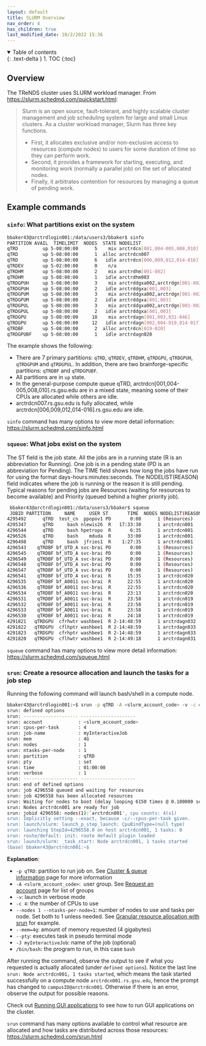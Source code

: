 ```yaml
---
layout: default
title: SLURM Overview
nav_order: 4
has_children: true
last_modified_date: 10/2/2022 15:36
---
```

<details open markdown="block">
  <summary>
    Table of contents
  </summary>
  {: .text-delta }
1. TOC
{:toc}
</details>

## Overview

The TReNDS cluster uses SLURM workload manager. From
<https://slurm.schedmd.com/quickstart.html>:

> Slurm is an open source, fault-tolerant, and highly scalable cluster
> management and job scheduling system for large and small Linux
> clusters. As a cluster workload manager, Slurm has three key
> functions.
>
> -   First, it allocates exclusive and/or non-exclusive access to
>     resources (compute nodes) to users for some duration of time so
>     they can perform work.
> -   Second, it provides a framework for starting, executing, and
>     monitoring work (normally a parallel job) on the set of allocated
>     nodes.
> -   Finally, it arbitrates contention for resources by managing a
>     queue of pending work.

## Example commands

### `sinfo`: What partitions exist on the system

```bash
bbaker43@arctrdlogin001:/data/users3/bbaker$ sinfo
PARTITION AVAIL  TIMELIMIT  NODES  STATE NODELIST
qTRD         up 5-08:00:00      5    mix arctrdcn[001,004-005,008,010]
qTRD         up 5-08:00:00      1  alloc arctrdcn007
qTRD         up 5-08:00:00      6   idle arctrdcn[006,009,012,014-016]
qTRDEV       up 5-02:00:00      0    n/a
qTRDHM       up 5-08:00:00      2    mix arctrdhm[001-002]
qTRDHM       up 5-08:00:00      1   idle arctrdhm003
qTRDGPUH     up 5-08:00:00      3    mix arctrddgxa002,arctrdgn[001-002]
qTRDGPUH     up 5-08:00:00      2   idle arctrddgxa[001,003]
qTRDGPUM     up 5-08:00:00      3    mix arctrddgxa002,arctrdgn[001-002]
qTRDGPUM     up 5-08:00:00      2   idle arctrddgxa[001,003]
qTRDGPUL     up 5-08:00:00      3    mix arctrddgxa002,arctrdgn[001-002]
qTRDGPUL     up 5-08:00:00      2   idle arctrddgxa[001,003]
qTRDGPU      up 5-08:00:00     18    mix arctrdagn[001,003,031-046]
qTRDGPU      up 5-08:00:00     12   idle arctrdagn[002,004-010,014-017]
qTRDBF       up 5-08:00:00      2  alloc arctrdcn[019-020]
qTRDGPUBF    up 5-08:00:00      1   idle arctrdagn020
```

The example shows the following:

-   There are 7 primary partitions: `qTRD`, `qTRDEV`, `qTRDHM`, `qTRDGPU`, `qTRDGPUH`, `qTRDGPUM` and `qTRDGPUL`. In addition, there are two brainforge-specific partitions: `qTRDBF` and `qTRDGPUBF`.
-   All partitions are in `up` state.
-   In the general-purpose compute queue qTRD, arctrdcn[001,004-005,008,010].rs.gsu.edu are
    in a mixed state, meaning some of their CPUs are allocated while others
    are idle.
-   arctrdcn007.rs.gsu.edu is fully allocated, while
    arctrdcn\[006,009,012,014-016\].rs.gsu.edu are idle.

`sinfo` command has many options to view more detail information:
<https://slurm.schedmd.com/sinfo.html>

### `squeue`: What jobs exist on the system

The ST field is the job state. All the jobs are in a running state (R is
an abbreviation for Running). One job is in a pending state (PD is an
abbreviation for Pending). The TIME field shows how long the jobs have
run for using the format days-hours:minutes:seconds. The
NODELIST(REASON) field indicates where the job is running or the reason
it is still pending. Typical reasons for pending jobs are Resources
(waiting for resources to become available) and Priority (queued behind
a higher priority job).

```bash
 bbaker43@arctrdlogin001:/data/users3/bbaker$ squeue
 JOBID PARTITION     NAME     USER ST       TIME  NODES NODELIST(REASON)
4295492      qTRD  test_cn  ppopov1 PD       0:00      1 (Resources)
4295347      qTRD     bash nlewis26  R   17:33:30      1 arctrdcn001
4296544      qTRD     bash hpetropo  R       6:35      1 arctrdcn001
4296526      qTRD     bash    mduda  R      33:00      1 arctrdcn001
4296498      qTRD     bash  jfries1  R    1:27:35      1 arctrdcn001
4296543    qTRDBF bf_UTD_A svc-brai PD       0:00      1 (Resources)
4296545    qTRDBF bf_UTD_A svc-brai PD       0:00      1 (Resources)
4296549    qTRDBF bf_UTD_A svc-brai PD       0:00      1 (Resources)
4296548    qTRDBF bf_UTD_A svc-brai PD       0:00      1 (Resources)
4296547    qTRDBF bf_UTD_A svc-brai PD       0:00      1 (Resources)
4296541    qTRDBF bf_UTD_A svc-brai  R      15:35      1 arctrdcn020
4296535    qTRDBF bf_A0011 svc-brai  R      22:55      1 arctrdcn020
4296536    qTRDBF bf_A0011 svc-brai  R      22:55      1 arctrdcn020
4296534    qTRDBF bf_A0011 svc-brai  R      23:13      1 arctrdcn020
4296531    qTRDBF bf_A0011 svc-brai  R      23:58      1 arctrdcn019
4296532    qTRDBF bf_A0011 svc-brai  R      23:58      1 arctrdcn019
4296533    qTRDBF bf_A0011 svc-brai  R      23:58      1 arctrdcn019
4296530    qTRDBF bf_A0011 svc-brai  R      24:18      1 arctrdcn019
4291821   qTRDGPU  cfrhwtr washbee1  R 2-14:48:59      1 arctrdagn032
4291822   qTRDGPU  cflhptr washbee1  R 2-14:48:59      1 arctrdagn033
4291823   qTRDGPU  cfrhptr washbee1  R 2-14:48:59      1 arctrdagn033
4291820   qTRDGPU  cflhwtr washbee1  R 2-14:49:18      1 arctrdagn031
```

`squeue` command has many options to view more detail information:
<https://slurm.schedmd.com/squeue.html>

### `srun`: Create a resource allocation and launch the tasks for a job step

Running the following command will launch bash/shell in a compute node.

```bash
bbaker43@arctrdlogin001:~$ srun -p qTRD -A <slurm_account_code> -v -c 4 --nodes=1 --ntasks-per-node=1 --mem=4G --time=1:00:00 --pty -J myInteractiveJob /bin/bash
srun: defined options
srun: -------------------- --------------------
srun: account             : <slurm_account_code>
srun: cpus-per-task       : 4
srun: job-name            : myInteractiveJob
srun: mem                 : 4G
srun: nodes               : 1
srun: ntasks-per-node     : 1
srun: partition           : qTRD
srun: pty                 : set
srun: time                : 01:00:00
srun: verbose             : 1
srun: -------------------- --------------------
srun: end of defined options
srun: job 4296558 queued and waiting for resources
srun: job 4296558 has been allocated resources
srun: Waiting for nodes to boot (delay looping 6150 times @ 0.100000 secs x index)
srun: Nodes arctrdcn001 are ready for job
srun: jobid 4296558: nodes(1):`arctrdcn001', cpu counts: 4(x1)
srun: Implicitly setting --exact, because -c/--cpus-per-task given.
srun: launch/slurm: launch_p_step_launch: CpuBindType=(null type)
srun: launching StepId=4296558.0 on host arctrdcn001, 1 tasks: 0
srun: route/default: init: route default plugin loaded
srun: launch/slurm: _task_start: Node arctrdcn001, 1 tasks started
(base) bbaker43@arctrdcn001:~$
```

**Explanation**:
- `-p qTRD`: partition to run job on. See [Cluster & queue information](Cluster_queue_information) page for more information
- `-A <slurm_account_code>`:  user group. See [Request an account](Request_an_account) page for list of groups
- `-v`: launch in verbose mode
- `-c 4`: the number of CPUs to use
- `--nodes 1 --ntasks-per-node=1`: number of nodes to use and tasks per node. Set both to 1 unless needed. See [Granular resource allocation with srun](Example_SLURM_scripts#granular-resource-allocation-with-srun) for example.
- `--mem=4g`: amount of memory requested (4 gigabytes)
- `--pty`: executes task in pseudo terminal mode
- `-J myInteractiveJob`: name of the job (optional)
- `/bin/bash`: the program to run, in this case `bash`

After running the command, observe the output to see if what you requested is actually allocated (under `defined options`). Notice the last line `srun: Node arctrdcn001, 1 tasks started`, which means the task started successfully on a compute node `arctrdcn001.rs.gsu.edu`, hence the prompt has changed to `campusID@arctrdcn001`. Otherwise if there is an error, observe the output for possible reasons.

Check out [Running GUI applications](Running_GUI_applications) to see how to run GUI applications on the cluster.

`srun` command has many options available to control what resource are allocated and how tasks are distributed across those resources: https://slurm.schedmd.com/srun.html